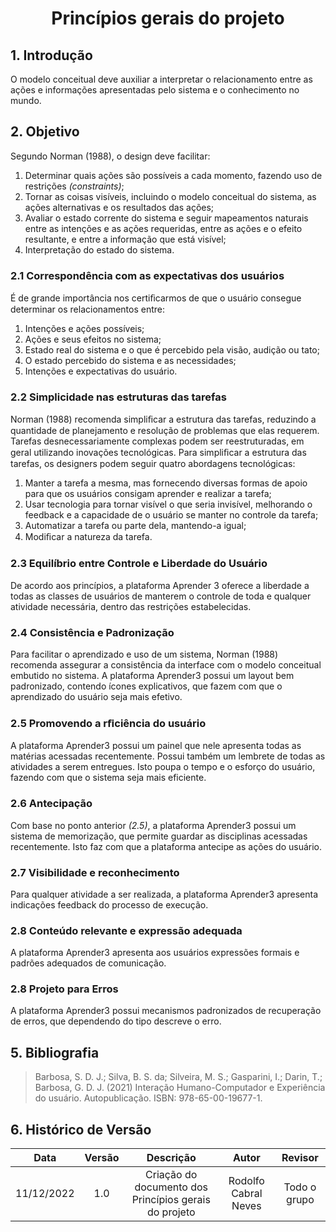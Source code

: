 # <center>Princípios gerais do projeto

## 1. Introdução

O modelo conceitual deve auxiliar a interpretar o relacionamento entre as ações e informações apresentadas pelo sistema e o conhecimento no mundo. 

## 2. Objetivo

Segundo Norman (1988), o design deve facilitar:
 1. Determinar quais ações são possíveis a cada momento, fazendo uso de restrições *(constraints)*;
 2. Tornar as coisas visíveis, incluindo o modelo conceitual do sistema, as ações alternativas e os resultados das ações;
 3. Avaliar o estado corrente do sistema e seguir mapeamentos naturais entre as intenções e as ações requeridas, entre as ações e o efeito resultante, e entre a informação que está visível;
 4. Interpretação do estado do sistema.

### 2.1 Correspondência com as expectativas dos usuários

É de grande importância nos certiﬁcarmos de que o usuário consegue determinar os relacionamentos entre:

1. Intenções e ações possíveis;
2. Ações e seus efeitos no sistema;
3. Estado real do sistema e o que é percebido pela visão, audição ou tato;
4. O estado percebido do sistema e as necessidades;
5. Intenções e expectativas do usuário.

### 2.2 Simplicidade nas estruturas das tarefas

Norman (1988) recomenda simpliﬁcar a estrutura das tarefas, reduzindo a quantidade de planejamento e resolução de problemas que elas requerem. Tarefas desnecessariamente complexas podem ser reestruturadas, em geral utilizando inovações tecnológicas. Para simpliﬁcar a estrutura das tarefas, os designers podem seguir quatro abordagens tecnológicas:

1. Manter a tarefa a mesma, mas fornecendo diversas formas de apoio para que os usuários consigam aprender e realizar a tarefa;
2. Usar tecnologia para tornar visível o que seria invisível, melhorando o feedback e a capacidade de o usuário se manter no controle da tarefa;
3. Automatizar a tarefa ou parte dela, mantendo-a igual;
4. Modiﬁcar a natureza da tarefa.


### 2.3 Equilíbrio entre Controle e Liberdade do Usuário

De acordo aos princípios, a plataforma Aprender 3 oferece a liberdade a todas as classes de usuários de manterem o controle de toda e qualquer atividade necessária, dentro das restrições estabelecidas.

### 2.4 Consistência e Padronização

Para facilitar o aprendizado e uso de um sistema, Norman (1988) recomenda assegurar a consistência da interface com o modelo conceitual embutido no sistema. A plataforma Aprender3 possui um layout bem padronizado, contendo ícones explicativos, que fazem com que o aprendizado do usuário seja mais efetivo.

### 2.5 Promovendo a rﬁciência do usuário

A plataforma Aprender3 possui um painel que nele apresenta todas as matérias acessadas recentemente. Possui também um lembrete de todas as atividades a serem entregues. Isto poupa o tempo e o esforço do usuário, fazendo com que o sistema seja mais eficiente.

### 2.6 Antecipação

Com base no ponto anterior *(2.5)*, a plataforma Aprender3 possui um sistema de memorização, que permite guardar as disciplinas acessadas recentemente. Isto faz com que a plataforma antecipe as ações do usuário.


### 2.7 Visibilidade e reconhecimento

Para qualquer atividade a ser realizada, a plataforma Aprender3 apresenta indicações feedback do processo de execução.

### 2.8 Conteúdo relevante e expressão adequada

A plataforma Aprender3 apresenta aos usuários expressões formais e padrões adequados de comunicação.

### 2.8 Projeto para Erros

A plataforma Aprender3 possui mecanismos padronizados de recuperação de erros, que dependendo do tipo descreve o erro.


## 5. Bibliografia
> Barbosa, S. D. J.; Silva, B. S. da; Silveira, M. S.; Gasparini, I.; Darin, T.; Barbosa, G. D. J. (2021) Interação Humano-Computador e Experiência do usuário. Autopublicação. ISBN: 978-65-00-19677-1.

## 6. Histórico de Versão
 
| Data       | Versão | Descrição            | Autor             | Revisor |
|:----------:|:------:|:--------------------:|:-----------------:|:-------:|
|11/12/2022  | 1.0 | Criação do documento dos Princípios gerais do projeto  | Rodolfo Cabral Neves  | Todo o grupo |